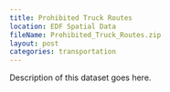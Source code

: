 ```yaml
---
title: Prohibited Truck Routes
location: EDF Spatial Data
fileName: Prohibited_Truck_Routes.zip
layout: post
categories: transportation
---
```


Description of this dataset goes here.